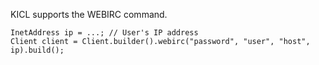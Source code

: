KICL supports the WEBIRC command.

```
InetAddress ip = ...; // User's IP address
Client client = Client.builder().webirc("password", "user", "host", ip).build();
```
